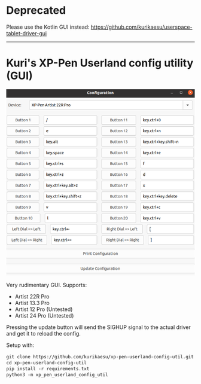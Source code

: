 # Deprecated
Please use the Kotlin GUI instead: https://github.com/kurikaesu/userspace-tablet-driver-gui

---
# Kuri's XP-Pen Userland config utility (GUI)

<img src="data/Artist22RProConfig.png">

Very rudimentary GUI.
Supports:
- Artist 22R Pro
- Artist 13.3 Pro
- Artist 12 Pro (Untested)
- Artist 24 Pro (Untested)

Pressing the update button will send the SIGHUP signal to the actual driver and get it to reload the config.

Setup with:
```
git clone https://github.com/kurikaesu/xp-pen-userland-config-util.git
cd xp-pen-userland-config-util
pip install -r requirements.txt
python3 -m xp_pen_userland_config_util
```
